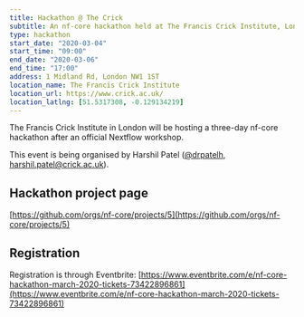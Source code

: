 ```yaml
---
title: Hackathon @ The Crick
subtitle: An nf-core hackathon held at The Francis Crick Institute, London
type: hackathon
start_date: "2020-03-04"
start_time: "09:00"
end_date: "2020-03-06"
end_time: "17:00"
address: 1 Midland Rd, London NW1 1ST
location_name: The Francis Crick Institute
location_url: https://www.crick.ac.uk/
location_latlng: [51.5317308, -0.129134219]
---
```


The Francis Crick Institute in London will be hosting a three-day
nf-core hackathon after an official Nextflow workshop.

This event is being organised by Harshil Patel ([@drpatelh](https://github.com/drpatelh),
[harshil.patel@crick.ac.uk](mailto:harshil.patel@crick.ac.uk)).

## Hackathon project page
[https://github.com/orgs/nf-core/projects/5](https://github.com/orgs/nf-core/projects/5)

## Registration

Registration is through Eventbrite:
[https://www.eventbrite.com/e/nf-core-hackathon-march-2020-tickets-73422896861](https://www.eventbrite.com/e/nf-core-hackathon-march-2020-tickets-73422896861)
